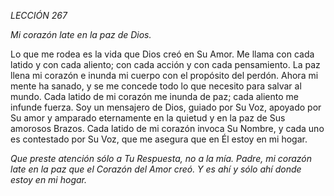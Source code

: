 *LECCIÓN 267*

*Mi corazón late en la paz de Dios.*

Lo que me rodea es la vida que Dios creó en Su Amor. Me llama con cada latido y con cada aliento; con cada acción y con cada pensamiento. La paz llena mi corazón e inunda mi cuerpo con el propósito del perdón. Ahora mi mente ha sanado, y se me concede todo lo que necesito para salvar al mundo. Cada latido de mi corazón me inunda de paz; cada aliento me infunde fuerza. Soy un mensajero de Dios, guiado por Su Voz, apoyado por Su amor y amparado eternamente en la quietud y en la paz de Sus amorosos Brazos. Cada latido de mi corazón invoca Su Nombre, y cada uno es contestado por Su Voz, que me asegura que en Él estoy en mi hogar.

_Que preste atención sólo a Tu Respuesta, no a la mía. Padre, mi corazón late en la paz que el Corazón del Amor creó. Y es ahí y sólo ahí donde estoy en mi hogar._